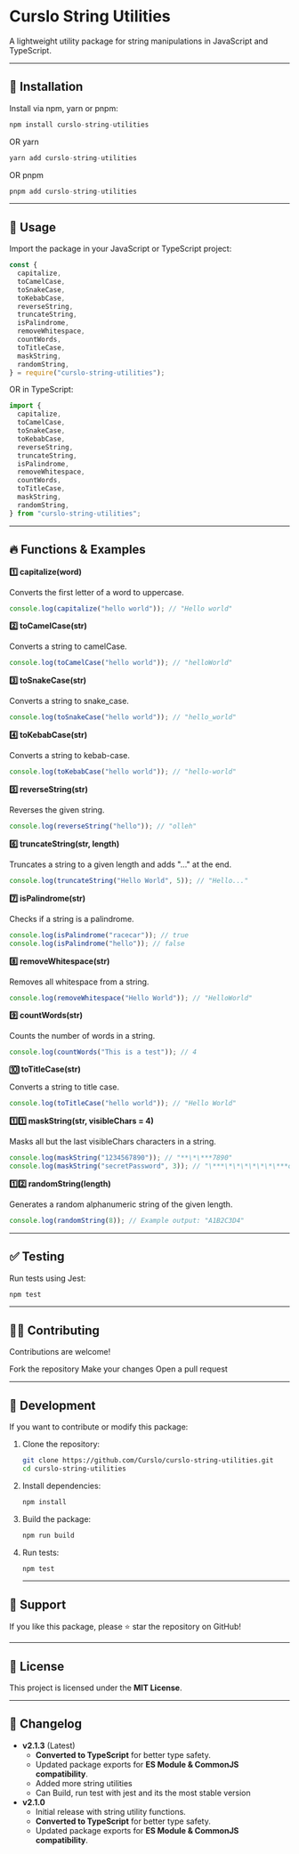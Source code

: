 # Curslo String Utilities

A lightweight utility package for string manipulations in JavaScript and TypeScript.

---

## 🚀 Installation

Install via npm, yarn or pnpm:

```js
npm install curslo-string-utilities
```

 OR yarn

```js
yarn add curslo-string-utilities
```

 OR pnpm

```js
pnpm add curslo-string-utilities
```

---

## 📖 Usage

Import the package in your JavaScript or TypeScript project:

```js
const {
  capitalize,
  toCamelCase,
  toSnakeCase,
  toKebabCase,
  reverseString,
  truncateString,
  isPalindrome,
  removeWhitespace,
  countWords,
  toTitleCase,
  maskString,
  randomString,
} = require("curslo-string-utilities");
```

OR in TypeScript:

```ts
import {
  capitalize,
  toCamelCase,
  toSnakeCase,
  toKebabCase,
  reverseString,
  truncateString,
  isPalindrome,
  removeWhitespace,
  countWords,
  toTitleCase,
  maskString,
  randomString,
} from "curslo-string-utilities";
```

---

## 🔥 Functions & Examples

**1️⃣ capitalize(word)**

Converts the first letter of a word to uppercase.

```js
console.log(capitalize("hello world")); // "Hello world"
```

**2️⃣ toCamelCase(str)**

Converts a string to camelCase.

```js
console.log(toCamelCase("hello world")); // "helloWorld"
```

**3️⃣ toSnakeCase(str)**

Converts a string to snake_case.

```js
console.log(toSnakeCase("hello world")); // "hello_world"
```

**4️⃣ toKebabCase(str)**

Converts a string to kebab-case.

```js
console.log(toKebabCase("hello world")); // "hello-world"
```

**5️⃣ reverseString(str)**

Reverses the given string.

```js
console.log(reverseString("hello")); // "olleh"
```

**6️⃣ truncateString(str, length)**

Truncates a string to a given length and adds "..." at the end.

```js
console.log(truncateString("Hello World", 5)); // "Hello..."
```

**7️⃣ isPalindrome(str)**

Checks if a string is a palindrome.

```js
console.log(isPalindrome("racecar")); // true
console.log(isPalindrome("hello")); // false
```

**8️⃣ removeWhitespace(str)**

Removes all whitespace from a string.

```js
console.log(removeWhitespace("Hello World")); // "HelloWorld"
```

**9️⃣ countWords(str)**

Counts the number of words in a string.

```js
console.log(countWords("This is a test")); // 4
```

**🔟 toTitleCase(str)**

Converts a string to title case.

```js
console.log(toTitleCase("hello world")); // "Hello World"
```

**1️⃣1️⃣ maskString(str, visibleChars = 4)**

Masks all but the last visibleChars characters in a string.

```js
console.log(maskString("1234567890")); // "**\*\***7890"
console.log(maskString("secretPassword", 3)); // "\***\*\*\*\*\*\*\***ord"
```

**1️⃣2️⃣ randomString(length)**

Generates a random alphanumeric string of the given length.

```js
console.log(randomString(8)); // Example output: "A1B2C3D4"
```

---

## ✅ Testing

Run tests using Jest:

```js
npm test
```

---

## 👨‍💻 Contributing

Contributions are welcome!

Fork the repository
Make your changes
Open a pull request

---

## 🔨 Development

If you want to contribute or modify this package:

1. Clone the repository:
   ```sh
   git clone https://github.com/Curslo/curslo-string-utilities.git
   cd curslo-string-utilities
   ```
2. Install dependencies:
   ```sh
   npm install
   ```
3. Build the package:
   ```sh
   npm run build
   ```
4. Run tests:
   ```sh
   npm test
   ```
   ---

## 🌟 Support

If you like this package, please ⭐ star the repository on GitHub!

---

## 📜 License

This project is licensed under the **MIT License**.

---

## 📢 Changelog

- **v2.1.3** (Latest)
  - **Converted to TypeScript** for better type safety.
  - Updated package exports for **ES Module & CommonJS compatibility**.
  - Added more string utilities
  - Can Build, run test with jest and its the most stable version
- **v2.1.0**
  - Initial release with string utility functions.
  - **Converted to TypeScript** for better type safety.
  - Updated package exports for **ES Module & CommonJS compatibility**.
